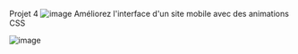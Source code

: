 Projet 4 ![image](https://github.com/Nataormina/OhmyfoodP4/assets/167750931/7315422c-72d7-47c0-bf00-ecfa319ff3e3) Améliorez l'interface d'un site mobile avec des animations CSS

![image](https://github.com/Nataormina/OhmyfoodP4/assets/167750931/86634b72-1f01-4dfe-9edc-b74f3de7cad2)
